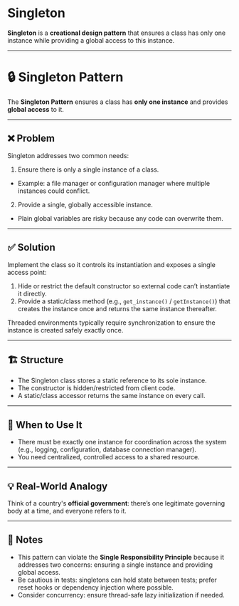 # Singleton

**Singleton** is a **creational design pattern** that ensures a class has only one instance while providing a global access to this instance.

---

# 🔒 Singleton Pattern

The **Singleton Pattern** ensures a class has **only one instance** and provides **global access** to it.

---

## ❌ Problem

Singleton addresses two common needs:

1) Ensure there is only a single instance of a class.
- Example: a file manager or configuration manager where multiple instances could conflict.

2) Provide a single, globally accessible instance.
- Plain global variables are risky because any code can overwrite them.

---

## ✅ Solution

Implement the class so it controls its instantiation and exposes a single access point:

1) Hide or restrict the default constructor so external code can’t instantiate it directly.
2) Provide a static/class method (e.g., `get_instance()` / `getInstance()`) that creates the instance once and returns the same instance thereafter.

Threaded environments typically require synchronization to ensure the instance is created safely exactly once.

---

## 🏗 Structure

- The Singleton class stores a static reference to its sole instance.
- The constructor is hidden/restricted from client code.
- A static/class accessor returns the same instance on every call.

---

## 📌 When to Use It

- There must be exactly one instance for coordination across the system (e.g., logging, configuration, database connection manager).
- You need centralized, controlled access to a shared resource.

---

## 💡 Real-World Analogy

Think of a country's **official government**: there’s one legitimate governing body at a time, and everyone refers to it.

---

## 📝 Notes

- This pattern can violate the **Single Responsibility Principle** because it addresses two concerns: ensuring a single instance and providing global access.
- Be cautious in tests: singletons can hold state between tests; prefer reset hooks or dependency injection where possible.
- Consider concurrency: ensure thread-safe lazy initialization if needed.
